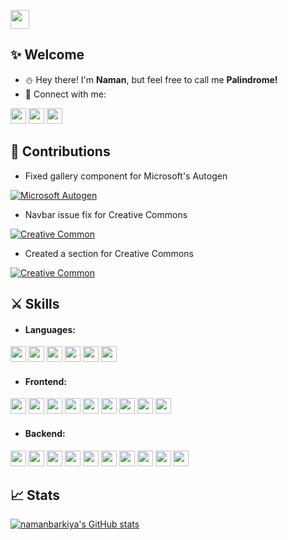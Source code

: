 <a  href="https://nbarkiya.xyz"><img height="30" src="https://img.shields.io/badge/Portfolio-FFFFFF?style=for-the-badge&logo=nginx&logoColor=black"></a>

## :sparkles: Welcome

- :snowman: Hey there! I'm **Naman**, but feel free to call me **Palindrome!**
- :link: Connect with me:

<a  href="https://www.linkedin.com/in/namanbarkiya"><img height="25" src="https://img.shields.io/badge/LinkedIn-0077B5?style=for-the-badge&logo=linkedin&logoColor=white"></a>
<a href="https://mail.google.com/mail/?view=cm&fs=1&to=naman.barkiya02@gmail.com" target="_blank"><img height="25" src="https://img.shields.io/badge/Gmail-D14836?style=for-the-badge&logo=gmail&logoColor=white"></a>
<a  href="https://twitter.com/namanbarkiya"><img height="25" src="https://img.shields.io/badge/twitter (X)-000000?style=for-the-badge&logo=X&logoColor=white"></a>

<!-- <br></br> -->
<!-- icons from: https://simpleicons.org/ -->

## :seedling: Contributions

- Fixed gallery component for Microsoft's Autogen

[![Microsoft Autogen](https://github-readme-stats.vercel.app/api/pin/?username=microsoft&repo=autogen&theme=dark&show_owner=true)](https://github.com/microsoft/autogen/pull/1445)

- Navbar issue fix for Creative Commons

[![Creative Common](https://github-readme-stats.vercel.app/api/pin/?username=creativecommons&repo=creativecommons.github.io-source&theme=dark&show_owner=true)](https://github.com/creativecommons/creativecommons.github.io-source/pull/738)

- Created a section for Creative Commons

[![Creative Common](https://github-readme-stats.vercel.app/api/pin/?username=creativecommons&repo=creativecommons.github.io-source&theme=dark&show_owner=true)](https://github.com/creativecommons/creativecommons.github.io-source/pull/719)

## :crossed_swords: Skills

- #### Languages:

<div align="left">
<img height="25" src="https://img.shields.io/badge/TypeScript-007ACC?style=for-the-badge&logo=typescript&logoColor=white">
<img height="25" src="https://img.shields.io/badge/JavaScript-323325?style=for-the-badge&logo=javascript&logoColor=F7DF1E">
<img height="25" src="https://img.shields.io/badge/Python-FFD43B?style=for-the-badge&logo=python&logoColor=blue">
<img height="25" src="https://img.shields.io/badge/CSS3-1572B6?style=for-the-badge&logo=css3&logoColor=white">
<img height="25" src="https://img.shields.io/badge/HTML5-E34F26?style=for-the-badge&logo=html5&logoColor=white">
<!-- <img height="25" src="https://img.shields.io/badge/Java-ED8B00?style=for-the-badge&logo=java&logoColor=white"> -->
<!-- <img height="25" src="https://img.shields.io/badge/json-5E5C5C?style=for-the-badge&logo=json&logoColor=white"> -->
<!-- <br></br> -->
<!-- <img height="25" src="https://img.shields.io/badge/C-00599C?style=for-the-badge&logo=c&logoColor=white"> -->
<!-- <img height="25" src="https://img.shields.io/badge/Kotlin-0095D5?&style=for-the-badge&logo=kotlin&logoColor=white"> -->
<img height="25" src="https://img.shields.io/badge/C%2B%2B-00599C?style=for-the-badge&logo=c%2B%2B&logoColor=white">
</div>
<!-- <br></br> -->

- #### Frontend:

<div align="left">
<img height="25" src="https://img.shields.io/badge/React-20232A?style=for-the-badge&logo=react&logoColor=61DAFB">
<img height="25" src="https://img.shields.io/badge/next.js-000000?style=for-the-badge&logo=nextdotjs&logoColor=white">
<img height="25" src="https://img.shields.io/badge/Tailwind%20CSS-06B6D4?style=for-the-badge&logo=tailwind%20css&logoColor=white">
<img height="25" src="https://img.shields.io/badge/React_Native-25232A?style=for-the-badge&logo=react&logoColor=61DAFB">
<img height="25" src="https://img.shields.io/badge/Angular-DD0031?style=for-the-badge&logo=angular&logoColor=white">
<!-- <br></br> -->
<img height="25" src="https://img.shields.io/badge/Redux-593D88?style=for-the-badge&logo=redux&logoColor=white">
<img height="25" src="https://img.shields.io/badge/Material%20UI-007FFF?style=for-the-badge&logo=mui&logoColor=white">
<img height="25" src="https://img.shields.io/badge/Socket.io-010101?&style=for-the-badge&logo=Socket.io&logoColor=white">
<img height="25" src="https://img.shields.io/badge/Bootstrap-563D7C?style=for-the-badge&logo=bootstrap&logoColor=white">
</div>
<!-- <br></br> -->

- #### Backend:
<div align="left">
<img height="25" src="https://img.shields.io/badge/nestjs-E0234E?style=for-the-badge&logo=nestjs&logoColor=white">
<img height="25" src="https://img.shields.io/badge/Node.js-339933?style=for-the-badge&logo=nodedotjs&logoColor=white">
<img height="25" src="https://img.shields.io/badge/GraphQl-E10098?style=for-the-badge&logo=graphql&logoColor=white">
<img height="25" src="https://img.shields.io/badge/MongoDB-4EA94B?style=for-the-badge&logo=mongodb&logoColor=white">
<img height="25" src="https://img.shields.io/badge/Apollo%20GraphQL-311C87?&style=for-the-badge&logo=Apollo%20GraphQL&logoColor=white">
<img height="25" src="https://img.shields.io/badge/Express.js-000000?style=for-the-badge&logo=express&logoColor=white">
<!-- <br></br> -->
<img height="25" src="https://img.shields.io/badge/JWT-000000?style=for-the-badge&logo=JSON%20web%20tokens&logoColor=white">
<img height="25" src="https://img.shields.io/badge/firebase-ffca28?style=for-the-badge&logo=firebase&logoColor=black">
<img height="25" src="https://img.shields.io/badge/PostgreSQL-316192?style=for-the-badge&logo=postgresql&logoColor=white">
<img height="25" src="https://img.shields.io/badge/MySQL-005C84?style=for-the-badge&logo=mysql&logoColor=white">
</div>
<!-- <br></br> -->

## :chart_with_upwards_trend: Stats

<!--- [![namanbarkiya's GitHub stats](https://github-readme-stats.vercel.app/api?username=namanbarkiya&count_private=true&show_icons=true&theme=radical&hide_border=true&custom_title=namanbarkiya)](https://github.com/namanbarkiya) -->

<!--- [![Top Langs](https://github-readme-stats.vercel.app/api/top-langs/?username=namanbarkiya&layout=compact&theme=radical&hide_border=true&custom_title=Languages)](https://github.com/namanbarkiya) -->

[![namanbarkiya's GitHub stats](https://github-profile-summary-cards.vercel.app/api/cards/profile-details?username=namanbarkiya&theme=radical&hide_border=true)](https://github.com/namanbarkiya)

<!-- [![namanbarkiya's GitHub stats](https://activity-graph.herokuapp.com/graph?username=namanbarkiya&theme=minimal&hide_border=true&custom_title=Contribution%20Graph)](https://github.com/namanbarkiya) -->

<!---
namanbarkiya/namanbarkiya is a ✨ special ✨ repository because its `README.md` (this file) appears on your GitHub profile.
You can click the Preview link to take a look at your changes.
--->
